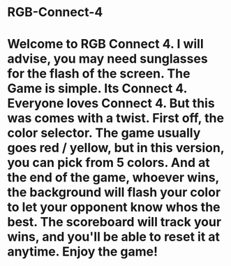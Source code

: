 # RGB-Connect-4

# Welcome to RGB Connect 4. I will advise, you may need sunglasses for the flash of the screen. The Game is simple. Its Connect 4. Everyone loves Connect 4. But this was comes with a twist. First off, the color selector. The game usually goes red / yellow, but in this version, you can pick from 5 colors. And at the end of the game, whoever wins, the background will flash your color to let your opponent know whos the best. The scoreboard will track your wins, and you'll be able to reset it at anytime. Enjoy the game!

